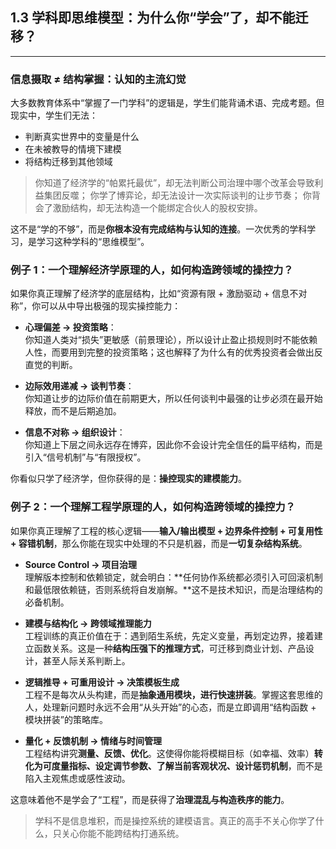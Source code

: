 ## 1.3 学科即思维模型：为什么你“学会”了，却不能迁移？

---

### 信息摄取 ≠ 结构掌握：认知的主流幻觉

大多数教育体系中“掌握了一门学科”的逻辑是，学生们能背诵术语、完成考题。但现实中，学生们无法：

- 判断真实世界中的变量是什么
- 在未被教导的情境下建模
- 将结构迁移到其他领域

> 你知道了经济学的“帕累托最优”，却无法判断公司治理中哪个改革会导致利益集团反噬；
> 你学了博弈论，却无法设计一次实际谈判的让步节奏；
> 你背会了激励结构，却无法构造一个能绑定合伙人的股权安排。

这不是“学的不够”，而是**你根本没有完成结构与认知的连接**。一次优秀的学科学习，是学习这种学科的“思维模型”。

### 例子 1：一个理解经济学原理的人，如何构造跨领域的操控力？

如果你真正理解了经济学的底层结构，比如“资源有限 + 激励驱动 + 信息不对称”，你可以从中导出极强的现实操控能力：

- **心理偏差 → 投资策略**：  
  你知道人类对“损失”更敏感（前景理论），所以设计止盈止损规则时不能依赖人性，而要用到完整的投资策略；这也解释了为什么有的优秀投资者会做出反直觉的判断。

- **边际效用递减 → 谈判节奏**：  
  你知道让步的边际价值在前期更大，所以任何谈判中最强的让步必须在最开始释放，而不是后期追加。

- **信息不对称 → 组织设计**：  
  你知道上下层之间永远存在博弈，因此你不会设计完全信任的扁平结构，而是引入“信号机制”与“有限授权”。

你看似只学了经济学，但你获得的是：**操控现实的建模能力**。

### 例子 2：一个理解工程学原理的人，如何构造跨领域的操控力？

如果你真正理解了工程的核心逻辑——**输入/输出模型 + 边界条件控制 + 可复用性 + 容错机制**，那么你能在现实中处理的不只是机器，而是**一切复杂结构系统**。

- **Source Control → 项目治理**  
  理解版本控制和依赖锁定，就会明白：**任何协作系统都必须引入可回滚机制和最低限依赖链，否则系统将自发崩解。**这不是技术知识，而是治理结构的必备机制。

- **建模与结构化 → 跨领域推理能力**  
  工程训练的真正价值在于：遇到陌生系统，先定义变量，再划定边界，接着建立函数关系。这是一种**结构压强下的推理方式**，可迁移到商业计划、产品设计，甚至人际关系判断上。

- **逻辑推导 + 可重用设计 → 决策模板生成**  
  工程不是每次从头构建，而是**抽象通用模块，进行快速拼装**。掌握这套思维的人，处理新问题时永远不会用“从头开始”的心态，而是立即调用“结构函数 + 模块拼装”的策略库。

- **量化 + 反馈机制 → 情绪与时间管理**  
  工程结构讲究**测量、反馈、优化**。这使得你能将模糊目标（如幸福、效率）**转化为可度量指标、设定调节参数、了解当前客观状况、设计惩罚机制**，而不是陷入主观焦虑或感性波动。

这意味着他不是学会了“工程”，而是获得了**治理混乱与构造秩序的能力**。

> 学科不是信息堆积，而是操控系统的建模语言。真正的高手不关心你学了什么，只关心你能不能跨结构打通系统。
